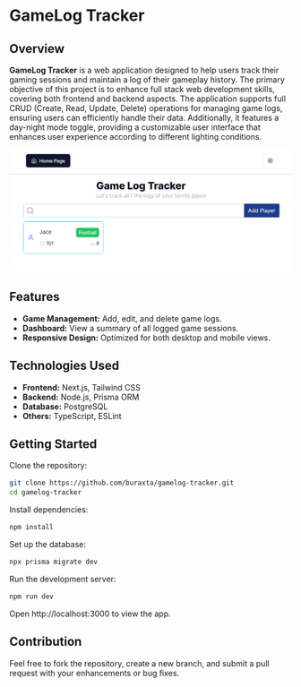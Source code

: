 # GameLog Tracker
## Overview
<b>GameLog Tracker</b> is a web application designed to help users track their gaming sessions and maintain a log of their gameplay history. The primary objective of this project is to enhance full stack web development skills, covering both frontend and backend aspects. The application supports full CRUD (Create, Read, Update, Delete) operations for managing game logs, ensuring users can efficiently handle their data. Additionally, it features a day-night mode toggle, providing a customizable user interface that enhances user experience according to different lighting conditions.


<img src="/public/game-tracker.png" />

## Features
- <b>Game Management:</b> Add, edit, and delete game logs. <br/>
- <b>Dashboard:</b> View a summary of all logged game sessions. <br/>
- <b>Responsive Design:</b> Optimized for both desktop and mobile views.<br/>
## Technologies Used<br/>
- <b>Frontend:</b> Next.js, Tailwind CSS<br/>
- <b>Backend:</b> Node.js, Prisma ORM<br/>
- <b>Database:</b> PostgreSQL<br/>
- <b>Others:</b> TypeScript, ESLint<br/>
## Getting Started
Clone the repository:

```bash
git clone https://github.com/buraxta/gamelog-tracker.git
cd gamelog-tracker
```
Install dependencies:
```bash
npm install
```

Set up the database:
```bash
npx prisma migrate dev
```

Run the development server:
```bash
npm run dev
```

Open http://localhost:3000 to view the app.

## Contribution
Feel free to fork the repository, create a new branch, and submit a pull request with your enhancements or bug fixes.
